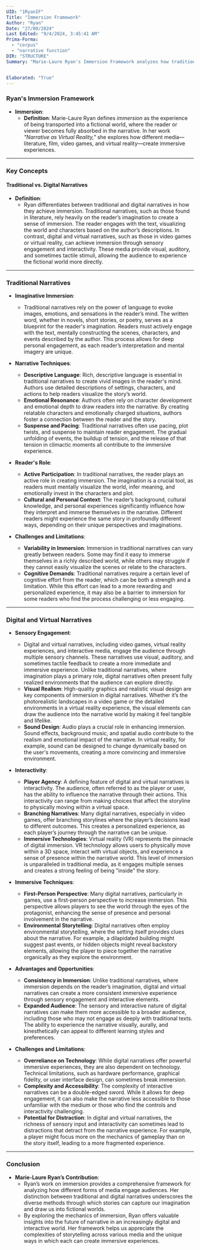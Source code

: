 ```yaml
---
UID: "1RyanIF"
Title: "Immersion Framework"
Author: "Ryan"
Date: "27/08/2024"
Last Edited: "9/4/2024, 3:45:41 AM"
Prima-Forma:
  - "corpus"
  - "narrative function"
DIR: "STRUCTURE"
Summary: "Marie-Laure Ryan's Immersion Framework analyzes how traditional and digital narratives create immersive experiences, highlighting the role of sensory engagement, interactivity, and narrative techniques in transporting readers or viewers into fictional worlds."


Elaborated: "True"
---
```


### **Ryan's Immersion Framework**

- **Immersion**:
  - **Definition**: Marie-Laure Ryan defines *immersion* as the experience of being transported into a fictional world, where the reader or viewer becomes fully absorbed in the narrative. In her work *"Narrative as Virtual Reality,"* she explores how different media—literature, film, video games, and virtual reality—create immersive experiences.

---

### **Key Concepts**

#### **Traditional vs. Digital Narratives**

- **Definition**:
  - Ryan differentiates between traditional and digital narratives in how they achieve immersion. Traditional narratives, such as those found in literature, rely heavily on the reader’s imagination to create a sense of immersion. The reader engages with the text, visualizing the world and characters based on the author’s descriptions. In contrast, digital and virtual narratives, such as those in video games or virtual reality, can achieve immersion through sensory engagement and interactivity. These media provide visual, auditory, and sometimes tactile stimuli, allowing the audience to experience the fictional world more directly.

---

### **Traditional Narratives**

- **Imaginative Immersion**:
  - Traditional narratives rely on the power of language to evoke images, emotions, and sensations in the reader’s mind. The written word, whether in novels, short stories, or poetry, serves as a blueprint for the reader's imagination. Readers must actively engage with the text, mentally constructing the scenes, characters, and events described by the author. This process allows for deep personal engagement, as each reader’s interpretation and mental imagery are unique.

- **Narrative Techniques**:
  - **Descriptive Language**: Rich, descriptive language is essential in traditional narratives to create vivid images in the reader's mind. Authors use detailed descriptions of settings, characters, and actions to help readers visualize the story’s world.
  - **Emotional Resonance**: Authors often rely on character development and emotional depth to draw readers into the narrative. By creating relatable characters and emotionally charged situations, authors foster a connection between the reader and the story.
  - **Suspense and Pacing**: Traditional narratives often use pacing, plot twists, and suspense to maintain reader engagement. The gradual unfolding of events, the buildup of tension, and the release of that tension in climactic moments all contribute to the immersive experience.

- **Reader's Role**:
  - **Active Participation**: In traditional narratives, the reader plays an active role in creating immersion. The imagination is a crucial tool, as readers must mentally visualize the world, infer meaning, and emotionally invest in the characters and plot.
  - **Cultural and Personal Context**: The reader’s background, cultural knowledge, and personal experiences significantly influence how they interpret and immerse themselves in the narrative. Different readers might experience the same story in profoundly different ways, depending on their unique perspectives and imaginations.

- **Challenges and Limitations**:
  - **Variability in Immersion**: Immersion in traditional narratives can vary greatly between readers. Some may find it easy to immerse themselves in a richly described world, while others may struggle if they cannot easily visualize the scenes or relate to the characters.
  - **Cognitive Demands**: Traditional narratives require a certain level of cognitive effort from the reader, which can be both a strength and a limitation. While this effort can lead to a more rewarding and personalized experience, it may also be a barrier to immersion for some readers who find the process challenging or less engaging.

---

### **Digital and Virtual Narratives**

- **Sensory Engagement**:
  - Digital and virtual narratives, including video games, virtual reality experiences, and interactive media, engage the audience through multiple sensory channels. These narratives use visual, auditory, and sometimes tactile feedback to create a more immediate and immersive experience. Unlike traditional narratives, where imagination plays a primary role, digital narratives often present fully realized environments that the audience can explore directly.
  - **Visual Realism**: High-quality graphics and realistic visual design are key components of immersion in digital narratives. Whether it’s the photorealistic landscapes in a video game or the detailed environments in a virtual reality experience, the visual elements can draw the audience into the narrative world by making it feel tangible and lifelike.
  - **Sound Design**: Audio plays a crucial role in enhancing immersion. Sound effects, background music, and spatial audio contribute to the realism and emotional impact of the narrative. In virtual reality, for example, sound can be designed to change dynamically based on the user's movements, creating a more convincing and immersive environment.

- **Interactivity**:
  - **Player Agency**: A defining feature of digital and virtual narratives is interactivity. The audience, often referred to as the player or user, has the ability to influence the narrative through their actions. This interactivity can range from making choices that affect the storyline to physically moving within a virtual space.
  - **Branching Narratives**: Many digital narratives, especially in video games, offer branching storylines where the player’s decisions lead to different outcomes. This creates a personalized experience, as each player’s journey through the narrative can be unique.
  - **Immersive Technologies**: Virtual reality (VR) represents the pinnacle of digital immersion. VR technology allows users to physically move within a 3D space, interact with virtual objects, and experience a sense of presence within the narrative world. This level of immersion is unparalleled in traditional media, as it engages multiple senses and creates a strong feeling of being "inside" the story.

- **Immersive Techniques**:
  - **First-Person Perspective**: Many digital narratives, particularly in games, use a first-person perspective to increase immersion. This perspective allows players to see the world through the eyes of the protagonist, enhancing the sense of presence and personal involvement in the narrative.
  - **Environmental Storytelling**: Digital narratives often employ environmental storytelling, where the setting itself provides clues about the narrative. For example, a dilapidated building might suggest past events, or hidden objects might reveal backstory elements, allowing the player to piece together the narrative organically as they explore the environment.

- **Advantages and Opportunities**:
  - **Consistency in Immersion**: Unlike traditional narratives, where immersion depends on the reader’s imagination, digital and virtual narratives can create a more consistent immersive experience through sensory engagement and interactive elements.
  - **Expanded Audience**: The sensory and interactive nature of digital narratives can make them more accessible to a broader audience, including those who may not engage as deeply with traditional texts. The ability to experience the narrative visually, aurally, and kinesthetically can appeal to different learning styles and preferences.

- **Challenges and Limitations**:
  - **Overreliance on Technology**: While digital narratives offer powerful immersive experiences, they are also dependent on technology. Technical limitations, such as hardware performance, graphical fidelity, or user interface design, can sometimes break immersion.
  - **Complexity and Accessibility**: The complexity of interactive narratives can be a double-edged sword. While it allows for deep engagement, it can also make the narrative less accessible to those unfamiliar with the medium or those who find the controls and interactivity challenging.
  - **Potential for Distraction**: In digital and virtual narratives, the richness of sensory input and interactivity can sometimes lead to distractions that detract from the narrative experience. For example, a player might focus more on the mechanics of gameplay than on the story itself, leading to a more fragmented experience.

---

### **Conclusion**

- **Marie-Laure Ryan’s Contribution**:
  - Ryan’s work on immersion provides a comprehensive framework for analyzing how different forms of media engage audiences. Her distinction between traditional and digital narratives underscores the diverse methods through which stories can capture our imagination and draw us into fictional worlds.
  - By exploring the mechanics of immersion, Ryan offers valuable insights into the future of narrative in an increasingly digital and interactive world. Her framework helps us appreciate the complexities of storytelling across various media and the unique ways in which each can create immersive experiences.
